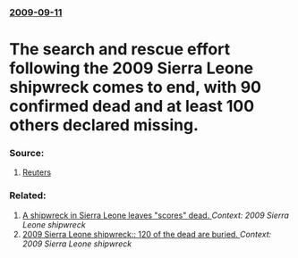 ### [2009-09-11](/news/2009/09/11/index.md)

#  The search and rescue effort following the 2009 Sierra Leone shipwreck comes to end, with 90 confirmed dead and at least 100 others declared missing. 




### Source:

1. [Reuters](http://www.reuters.com/article/latestCrisis/idUSLB138950)

### Related:

1. [ A shipwreck in Sierra Leone leaves "scores" dead. ](/news/2009/09/8/a-shipwreck-in-sierra-leone-leaves-scores-dead.md) _Context: 2009 Sierra Leone shipwreck_
2. [ 2009 Sierra Leone shipwreck:: 120 of the dead are buried. ](/news/2009/09/12/2009-sierra-leone-shipwreck-120-of-the-dead-are-buried.md) _Context: 2009 Sierra Leone shipwreck_
